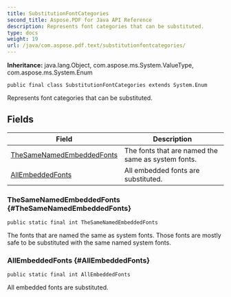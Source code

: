 ```yaml
---
title: SubstitutionFontCategories
second_title: Aspose.PDF for Java API Reference
description: Represents font categories that can be substituted.
type: docs
weight: 19
url: /java/com.aspose.pdf.text/substitutionfontcategories/
---
```

**Inheritance:**
java.lang.Object, com.aspose.ms.System.ValueType, com.aspose.ms.System.Enum
```
public final class SubstitutionFontCategories extends System.Enum
```

Represents font categories that can be substituted.
## Fields

| Field | Description |
| --- | --- |
| [TheSameNamedEmbeddedFonts](#TheSameNamedEmbeddedFonts) | The fonts that are named the same as system fonts. |
| [AllEmbeddedFonts](#AllEmbeddedFonts) | All embedded fonts are substituted. |
### TheSameNamedEmbeddedFonts {#TheSameNamedEmbeddedFonts}
```
public static final int TheSameNamedEmbeddedFonts
```


The fonts that are named the same as system fonts. Those fonts are mostly safe to be substituted with the same named system fonts.

### AllEmbeddedFonts {#AllEmbeddedFonts}
```
public static final int AllEmbeddedFonts
```


All embedded fonts are substituted.

